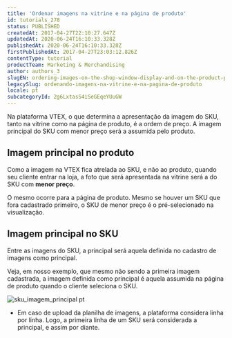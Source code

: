 ```yaml
---
title: 'Ordenar imagens na vitrine e na página de produto'
id: tutorials_278
status: PUBLISHED
createdAt: 2017-04-27T22:10:27.647Z
updatedAt: 2020-06-24T16:10:33.328Z
publishedAt: 2020-06-24T16:10:33.328Z
firstPublishedAt: 2017-04-27T23:03:12.826Z
contentType: tutorial
productTeam: Marketing & Merchandising
author: authors_3
slugEN: ordering-images-on-the-shop-window-display-and-on-the-product-page
legacySlug: ordenando-imagens-na-vitrine-e-na-pagina-de-produto
locale: pt
subcategoryId: 2g6LxtasS4iSeGEqeYUuGW
---
```


Na plataforma VTEX, o que determina a apresentação da imagem do SKU, tanto na vitrine como na página de produto, é a ordem de preço. A imagem principal do SKU com menor preço será a assumida pelo produto.

## Imagem principal no produto
 
Como a imagem na VTEX fica atrelada ao SKU, e não ao produto, quando seu cliente entrar na loja, a foto que será apresentada na vitrine será a do SKU com __menor preço__.

O mesmo ocorre para a página de produto. Mesmo se houver um SKU que fora cadastrado primeiro, o SKU de menor preço é o pré-selecionado na visualização.

## Imagem principal no SKU

Entre as imagens do SKU, a principal será aquela definida no cadastro de imagens como principal.

Veja, em nosso exemplo, que mesmo não sendo a primeira imagem cadastrada, a imagem definida como principal é aquela assumida na página de produto quando o cliente seleciona o SKU.

![sku_imagem_principal pt ](https://cdn.statically.io/gh/vtexdocs/help-center-content/refs/heads/main/docs/pt/tutorials/storefront/layout/ordenando-imagens-na-vitrine-e-na-pagina-de-produto_1.png)

- Em caso de upload da planilha de imagens, a plataforma considera linha por linha. Logo, a primeira linha de um SKU será considerada a principal, e assim por diante.
